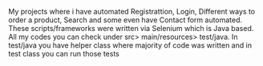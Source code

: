 My projects where i have automated Registrattion, Login, Different ways to order a product, Search and some even have Contact form automated. These scripts/frameworks were written via Selenium which is Java based.
All my codes you can check under src> main/resources> test/java. In test/java you have helper class where majority of code was written and in test class you can run those tests
